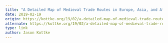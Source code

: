 ```yaml
---
title: "A Detailed Map of Medieval Trade Routes in Europe, Asia, and Africa"
date: 2019-02-19
origin: https://kottke.org/19/02/a-detailed-map-of-medieval-trade-routes-in-europe-asia-and-africa
alternate: https://kottke.org/19/02/a-detailed-map-of-medieval-trade-routes-in-europe-asia-and-africa
type: link
author: Jason Kottke
---
```


